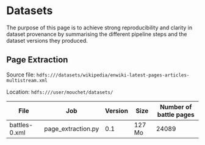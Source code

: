 # Datasets

The purpose of this page is to achieve strong reproducibility and clarity in dataset provenance by summarising the different pipeline steps and the dataset versions they 
produced.

## Page Extraction

Source file: ````hdfs:///datasets/wikipedia/enwiki-latest-pages-articles-multistream.xml````

Location: ````hdfs:///user/mouchet/datasets/````

| File | Job | Version | Size | Number of battle pages |
| --- | --- | --- | --- | --- |
| battles-0.xml | page_extraction.py | 0.1 | 127 Mo | 24089 |
